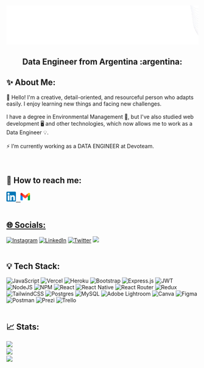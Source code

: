 
![Hi, I'm Mica](https://github.com/mschaberger/mschaberger/blob/main/assets/holaMica.gif)

<h2 align="center">
Data Engineer from Argentina :argentina: 
</h2>

## :sparkles: About Me:
:wave: Hello! I'm a creative, detail-oriented, and resourceful person who adapts easily. I enjoy learning new things and facing new challenges. 
<br></br>
I have a degree in Environmental Management 🌱, but I've also studied web development 🖥️ and other technologies, which now allows me to work as a Data Engineer 💡.
<br></br>
:zap: I’m currently working as a DATA ENGINEER at Devoteam.<br>
<br></br>


## :paperclip: How to reach me:
<span >
<a href="https://www.linkedin.com/in/micaela-schaberger/" ><img width="5%" src="https://github.com/mschaberger/mschaberger/blob/main/assets/linkedin%20(1).png"> &nbsp;
<a href="mailto:micaela.schaberger@gmail.com" ><img width="5%" src="https://github.com/mschaberger/mschaberger/blob/main/assets/gmail%20(1).png">
</span>
<br></br>
  
  
## :globe_with_meridians: Socials:
[![Instagram](https://img.shields.io/badge/Instagram-%23E4405F.svg?logo=Instagram&logoColor=white)](https://instagram.com/micaschaberger) 
[![LinkedIn](https://img.shields.io/badge/LinkedIn-%230077B5.svg?logo=linkedin&logoColor=white)](https://linkedin.com/in/micaela-schaberger) 
[![Twitter](https://img.shields.io/badge/Twitter-%231DA1F2.svg?logo=Twitter&logoColor=white)](https://twitter.com/micaschaberger) 
[![](https://visitcount.itsvg.in/api?id=mschaberger&icon=6&color=9)](https://visitcount.itsvg.in)
<br></br>


## :bulb: Tech Stack:
![JavaScript](https://img.shields.io/badge/javascript-%23323330.svg?style=for-the-badge&logo=javascript&logoColor=%23F7DF1E) ![Vercel](https://img.shields.io/badge/vercel-%23000000.svg?style=for-the-badge&logo=vercel&logoColor=white) ![Heroku](https://img.shields.io/badge/heroku-%23430098.svg?style=for-the-badge&logo=heroku&logoColor=white) ![Bootstrap](https://img.shields.io/badge/bootstrap-%23563D7C.svg?style=for-the-badge&logo=bootstrap&logoColor=white) ![Express.js](https://img.shields.io/badge/express.js-%23404d59.svg?style=for-the-badge&logo=express&logoColor=%2361DAFB) ![JWT](https://img.shields.io/badge/JWT-black?style=for-the-badge&logo=JSON%20web%20tokens) ![NodeJS](https://img.shields.io/badge/node.js-6DA55F?style=for-the-badge&logo=node.js&logoColor=white) ![NPM](https://img.shields.io/badge/NPM-%23000000.svg?style=for-the-badge&logo=npm&logoColor=white) ![React](https://img.shields.io/badge/react-%2320232a.svg?style=for-the-badge&logo=react&logoColor=%2361DAFB) ![React Native](https://img.shields.io/badge/react_native-%2320232a.svg?style=for-the-badge&logo=react&logoColor=%2361DAFB) ![React Router](https://img.shields.io/badge/React_Router-CA4245?style=for-the-badge&logo=react-router&logoColor=white) ![Redux](https://img.shields.io/badge/redux-%23593d88.svg?style=for-the-badge&logo=redux&logoColor=white) ![TailwindCSS](https://img.shields.io/badge/tailwindcss-%2338B2AC.svg?style=for-the-badge&logo=tailwind-css&logoColor=white) ![Postgres](https://img.shields.io/badge/postgres-%23316192.svg?style=for-the-badge&logo=postgresql&logoColor=white) ![MySQL](https://img.shields.io/badge/mysql-%2300f.svg?style=for-the-badge&logo=mysql&logoColor=white) ![Adobe Lightroom](https://img.shields.io/badge/Adobe%20Lightroom-31A8FF.svg?style=for-the-badge&logo=Adobe%20Lightroom&logoColor=white) ![Canva](https://img.shields.io/badge/Canva-%2300C4CC.svg?style=for-the-badge&logo=Canva&logoColor=white) 	![Figma](https://img.shields.io/badge/figma-%23F24E1E.svg?style=for-the-badge&logo=figma&logoColor=white) ![Postman](https://img.shields.io/badge/Postman-FF6C37?style=for-the-badge&logo=postman&logoColor=white) ![Prezi](https://img.shields.io/badge/Prezi-%23000000.svg?style=for-the-badge&logo=Prezi&logoColor=white) ![Trello](https://img.shields.io/badge/Trello-%23026AA7.svg?style=for-the-badge&logo=Trello&logoColor=white)
<br></br>


## :chart_with_upwards_trend: Stats:
![](https://github-readme-stats.vercel.app/api?username=mschaberger&theme=default&hide_border=false&include_all_commits=true&count_private=false)<br/>
![](https://github-readme-streak-stats.herokuapp.com/?user=mschaberger&theme=default&hide_border=false)<br/>
![](https://github-readme-stats.vercel.app/api/top-langs/?username=mschaberger&theme=default&hide_border=false&include_all_commits=true&count_private=false&layout=compact)
